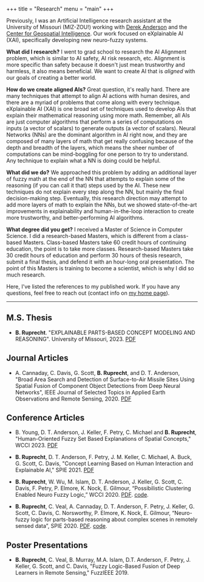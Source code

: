 +++ 
title = "Research" 
menu = "main"
+++

Previously, I was an Artificial Intelligence research assistant at the University of Missouri (MIZ-ZOU!) working with [Derek Anderson](https://derektanderson.com/) and the [Center for Geospatial Intelligence](https://engineering.missouri.edu/research/featured/center-for-geospatial-intelligence-cgi/). Our work focused on eXplainable AI (XAI), specifically developing new neuro-fuzzy systems.

**What did I research?**
I went to grad school to research the AI Alignment problem, which is similar to AI safety, AI risk research, etc. Alignment is more specific than safety because it doesn't just mean trustworthy and harmless, it also means beneficial. We want to create AI that is *aligned* with our goals of creating a better world. 

**How do we create aligned AIs?** Great question, it's really hard. There are many techniques that attempt to align AI actions with human desires, and there are a myriad of problems that come along with every technique. eXplainable AI (XAI) is one broad set of techniques used to develop AIs that explain their mathematical reasoning using more math. Remember, all AIs are just computer algorithms that perform a series of computations on inputs (a vector of scalars) to generate outputs (a vector of scalars). Neural Networks (NNs) are the dominant algorithm in AI right now, and they are composed of many layers of math that get really confusing because of the depth and breadth of the layers, which means the sheer number of computations can be mind-boggling for one person to try to understand. Any technique to explain what a NN is doing could be helpful. 

**What did we do?** We approached this problem by adding an additional layer of fuzzy math at the end of the NN that attempts to explain some of the reasoning (if you can call it that) steps used by the AI. These new techniques do not explain every step along the NN, but mainly the final decision-making step. Eventually, this research direction may attempt to add more layers of math to explain the NNs, but we showed state-of-the-art improvements in explainability and human-in-the-loop interaction to create more trustworthy, and better-performing AI algorithms.

**What degree did you get?** I received a Master of Science in Computer Science. I did a research-based Masters, which is different from a class-based Masters. Class-based Masters take 60 credit hours of continuing education, the point is to take more classes. Research-based Masters take 30 credit hours of education and perform 30 hours of thesis research, submit a final thesis, and defend it with an hour-long oral presentation. The point of this Masters is training to become a scientist, which is why I did so much research.

Here, I've listed the references to my published work. If you have any questions, feel free to reach out (contact info on [my home page](/)).

---

## M.S. Thesis
- **B. Ruprecht**. "EXPLAINABLE PARTS-BASED CONCEPT MODELING AND REASONING". University of Missouri, 2023. [PDF](ruprecht_ms_thesis.pdf)

## Journal Articles
- A. Cannaday, C. Davis, G. Scott, **B. Ruprecht**, and D. T. Anderson, "Broad Area Search and Detection of Surface-to-Air Missile Sites Using Spatial Fusion of Component Object Detections from Deep Neural Networks", IEEE Journal of Selected Topics in Applied Earth Observations and Remote Sensing, 2020. [PDF](cannaday_aeors2020.pdf)

## Conference Articles
- B. Young, D. T. Anderson, J. Keller, F. Petry, C. Michael and **B. Ruprecht**, "Human-Oriented Fuzzy Set Based Explanations of  Spatial Concepts," WCCI 2023. [PDF](young_wcci2023.pdf)

- **B. Ruprecht**, D. T. Anderson, F. Petry, J. M. Keller, C. Michael, A. Buck, G. Scott, C. Davis, "Concept Learning Based on Human Interaction and Explainable AI," SPIE 2021. [PDF](ruprecht_spie2021.pdf)

- **B. Ruprecht**, W. Wu, M. Islam, D. T. Anderson, J. Keller, G. Scott, C. Davis, F. Petry, P. Elmore, K. Nock, E. Gilmour, “Possibilistic Clustering Enabled Neuro Fuzzy Logic,” WCCI 2020. [PDF](ruprecht_wcci2020.pdf). [code](https://github.com/blakeruprecht/ANFIS-SP1M).

- **B. Ruprecht**, C. Veal, A. Cannaday, D. T. Anderson, F. Petry, J. Keller, G. Scott, C. Davis, C. Norsworthy, P. Elmore, K. Nock, E. Gilmour, “Neuro-fuzzy logic for parts-based reasoning about complex scenes in remotely sensed data”, SPIE 2020. [PDF](ruprecht_spie2020.pdf). [code](https://github.com/blakeruprecht/Fuzzy-Fusion).

## Poster Presentations
- **B. Ruprecht**, C. Veal, B. Murray, M.A. Islam, D.T. Anderson, F. Petry, J. Keller, G. Scott, and C. Davis, "Fuzzy Logic-Based Fusion of Deep Learners in Remote Sensing," FuzzIEEE 2019.
